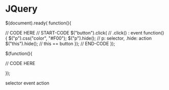 JQuery
=======

$(document).ready(
function(){

// CODE HERE
// START-CODE
$("button").click(  // .click() : event
function(){
$("p").css("color", "#F00"); 
$("p").hide(); // p: selector, .hide: action
$("this").hide();  // this == button
});
// END-CODE
});







$(function(){

// CODE HERE

});




selector
event 
action 